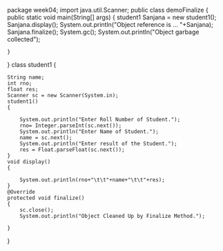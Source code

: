 package week04;
import java.util.Scanner;
public class demoFinalize {
	public static void main(String[] args) {
		student1 Sanjana = new student1();
		Sanjana.display();
		System.out.println("Object reference is ... "+Sanjana);
		Sanjana.finalize();
		System.gc();
		System.out.println("Object garbage collected");

    }
}
class student1
{

	String name;
	int rno;
	float res;
	Scanner sc = new Scanner(System.in);
	student1()
	{

		System.out.println("Enter Roll Number of Student.");
		rno= Integer.parseInt(sc.next());
		System.out.println("Enter Name of Student.");
		name = sc.next();
		System.out.println("Enter result of the Student.");
		res = Float.parseFloat(sc.next());
	}
	void display()
	{

		System.out.println(rno+"\t\t"+name+"\t\t"+res);
	}
	@Override
	protected void finalize()
	{
		sc.close();
		System.out.println("Object Cleaned Up by Finalize Method.");
		
	}
}

